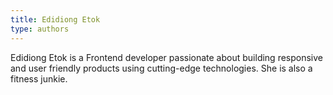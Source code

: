 ```yaml
---
title: Edidiong Etok
type: authors
---
```

Edidiong Etok is a Frontend developer passionate about building responsive and user friendly products using cutting-edge technologies. She is also a fitness junkie.
